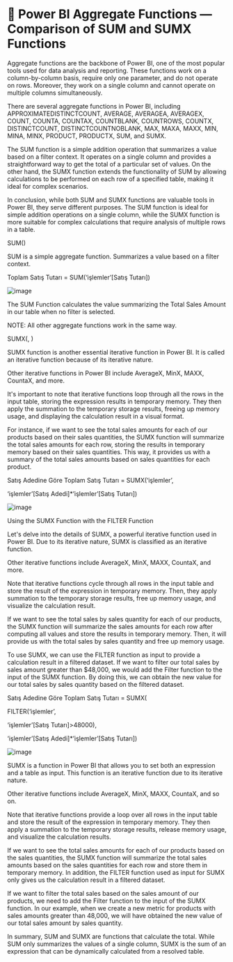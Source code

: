 # 👋 Power BI Aggregate Functions — Comparison of SUM and SUMX Functions

Aggregate functions are the backbone of Power BI, one of the most popular tools used for data analysis and reporting. These functions work on a column-by-column basis, require only one parameter, and do not operate on rows. Moreover, they work on a single column and cannot operate on multiple columns simultaneously.

There are several aggregate functions in Power BI, including APPROXIMATEDISTINCTCOUNT, AVERAGE, AVERAGEA, AVERAGEX, COUNT, COUNTA, COUNTAX, COUNTBLANK, COUNTROWS, COUNTX, DISTINCTCOUNT, DISTINCTCOUNTNOBLANK, MAX, MAXA, MAXX, MIN, MINA, MINX, PRODUCT, PRODUCTX, SUM, and SUMX.

The SUM function is a simple addition operation that summarizes a value based on a filter context. It operates on a single column and provides a straightforward way to get the total of a particular set of values. On the other hand, the SUMX function extends the functionality of SUM by allowing calculations to be performed on each row of a specified table, making it ideal for complex scenarios.

In conclusion, while both SUM and SUMX functions are valuable tools in Power BI, they serve different purposes. The SUM function is ideal for simple addition operations on a single column, while the SUMX function is more suitable for complex calculations that require analysis of multiple rows in a table.

SUM(<column>)

SUM is a simple aggregate function. Summarizes a value based on a filter context.

Toplam Satış Tutarı = SUM(‘işlemler’[Satış Tutarı])

![image](https://user-images.githubusercontent.com/127193220/227167194-2e7f69b5-5440-47a5-b35e-0d936f0d3e98.png)

The SUM Function calculates the value summarizing the Total Sales Amount in our table when no filter is selected.

NOTE: All other aggregate functions work in the same way.

SUMX(<table>, <expression>)

SUMX function is another essential iterative function in Power BI. It is called an iterative function because of its iterative nature.

Other iterative functions in Power BI include AverageX, MinX, MAXX, CountaX, and more.

It's important to note that iterative functions loop through all the rows in the input table, storing the expression results in temporary memory. They then apply the summation to the temporary storage results, freeing up memory usage, and displaying the calculation result in a visual format.

For instance, if we want to see the total sales amounts for each of our products based on their sales quantities, the SUMX function will summarize the total sales amounts for each row, storing the results in temporary memory based on their sales quantities. This way, it provides us with a summary of the total sales amounts based on sales quantities for each product.

Satış Adedine Göre Toplam Satış Tutarı = SUMX(‘işlemler’,

‘işlemler’[Satış Adedi]*’işlemler’[Satış Tutarı])

![image](https://user-images.githubusercontent.com/127193220/227167667-1b3de390-701d-43e0-bf57-c347dda77f70.png)

Using the SUMX Function with the FILTER Function

Let's delve into the details of SUMX, a powerful iterative function used in Power BI. Due to its iterative nature, SUMX is classified as an iterative function.

Other iterative functions include AverageX, MinX, MAXX, CountaX, and more.

Note that iterative functions cycle through all rows in the input table and store the result of the expression in temporary memory. Then, they apply summation to the temporary storage results, free up memory usage, and visualize the calculation result.

If we want to see the total sales by sales quantity for each of our products, the SUMX function will summarize the sales amounts for each row after computing all values and store the results in temporary memory. Then, it will provide us with the total sales by sales quantity and free up memory usage.

To use SUMX, we can use the FILTER function as input to provide a calculation result in a filtered dataset. If we want to filter our total sales by sales amount greater than $48,000, we would add the Filter function to the input of the SUMX function. By doing this, we can obtain the new value for our total sales by sales quantity based on the filtered dataset.

Satış Adedine Göre Toplam Satış Tutarı = SUMX(

FILTER(‘işlemler’,

‘işlemler’[Satış Tutarı]>48000),

‘işlemler’[Satış Adedi]*’işlemler’[Satış Tutarı])

![image](https://user-images.githubusercontent.com/127193220/227167886-097de805-ab9e-4e47-8e15-b57704090cab.png)

SUMX is a function in Power BI that allows you to set both an expression and a table as input. This function is an iterative function due to its iterative nature.

Other iterative functions include AverageX, MinX, MAXX, CountaX, and so on.

Note that iterative functions provide a loop over all rows in the input table and store the result of the expression in temporary memory. They then apply a summation to the temporary storage results, release memory usage, and visualize the calculation results.

If we want to see the total sales amounts for each of our products based on the sales quantities, the SUMX function will summarize the total sales amounts based on the sales quantities for each row and store them in temporary memory. In addition, the FILTER function used as input for SUMX only gives us the calculation result in a filtered dataset.

If we want to filter the total sales based on the sales amount of our products, we need to add the Filter function to the input of the SUMX function. In our example, when we create a new metric for products with sales amounts greater than 48,000, we will have obtained the new value of our total sales amount by sales quantity.

In summary, SUM and SUMX are functions that calculate the total. While SUM only summarizes the values of a single column, SUMX is the sum of an expression that can be dynamically calculated from a resolved table.
